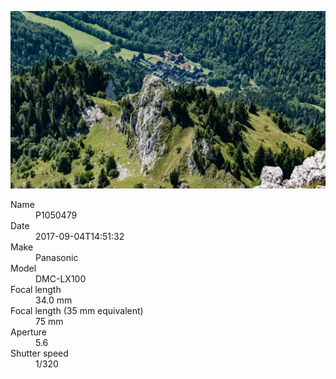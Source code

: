 [![P1050479](/photos/hd/P1050479.jpg)](/photos/full/P1050479.jpg?raw=true)

<dl>
  <dt>Name</dt>
  <dd>P1050479</dd>
  <dt>Date</dt>
  <dd>2017-09-04T14:51:32</dd>
  <dt>Make</dt>
  <dd>Panasonic</dd>
  <dt>Model</dt>
  <dd>DMC-LX100</dd>
  <dt>Focal length</dt>
  <dd>34.0 mm</dd>
  <dt>Focal length (35 mm equivalent)</dt>
  <dd>75 mm</dd>
  <dt>Aperture</dt>
  <dd>5.6</dd>
  <dt>Shutter speed</dt>
  <dd>1/320</dd>
</dl>
